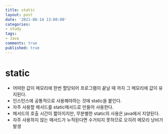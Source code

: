 ```yaml
---
title: static
layout: post
date: '2021-08-14 13:00:00'
categories:
- study
tags:
- Java
comments: true
published: true
---
```


# static
- 어떠한 값이 메모리에 한번 할당되어 프로그램이 끝날 때 까지 그 메모리에 값이 유지된다.
- 인스턴스에 공통적으로 사용해야하는 것에 static을 붙인다.
- 자주 사용할 메서드를 static메서드로 만들어 사용한다.
- 메서드의 호출 시간이 짧아지지만, 무분별한 static의 사용은 java에서 지양된다.
- 자주 사용하지 않는 매서드가 누적된다면 수거되지 못하므로 오히려 메모리 낭비가 발생

<script src="https://gist.github.com/parkhyoungmin/67f85fd2bab18247033022e9a311231f.js"></script>

<script src="https://gist.github.com/parkhyoungmin/ae12354bd7cb31573e4d206b1b811c18.js"></script>
